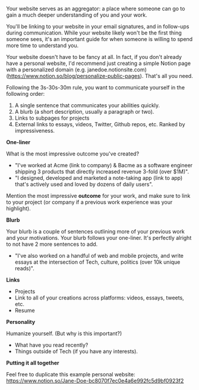 Your website serves as an aggregator: a place where someone can go to gain a much deeper understanding of you and your work.

You'll be linking to your website in your email signatures, and in follow-ups during communication. While your website likely won't be the first thing someone sees, it's an important guide for when someone is willing to spend more time to understand you.

Your website doesn't have to be fancy at all. In fact, if you don't already have a personal website, I'd recommend just creating a simple Notion page with a personalized domain (e.g. janedoe.notionsite.com) (https://www.notion.so/blog/personalize-public-pages). That's all you need.

Following the 3s-30s-30m rule, you want to communicate yourself in the following order:
1. A single sentence that communicates your abilities quickly.
2. A blurb (a short description, usually a paragraph or two).
3. Links to subpages for projects
4. External links to essays, videos, Twitter, Github repos, etc. Ranked by impressiveness.

**One-liner**

What is the most impressive outcome you've created? 

- "I've worked at Acme (link to company) & Bacme as a software engineer shipping 3 products that directly increased revenue 3-fold (over $1M)".
- "I designed, developed and marketed a note-taking app (link to app) that's actively used and loved by dozens of daily users".

Mention the most impressive **outcome** for your work, and make sure to link to your project (or company if a previous work experience was your highlight).

**Blurb**

Your blurb is a couple of sentences outlining more of your previous work and your motivations. Your blurb follows your one-liner. It's perfectly alright to not have 2 more sentences to add.

- "I've also worked on a handful of web and mobile projects, and write essays at the intersection of Tech, culture, politics (over 10k unique reads)".

**Links**
- Projects
- Link to all of your creations across platforms: videos, essays, tweets, etc.
- Resume

**Personality**

Humanize yourself. (But why is this important?)

- What have you read recently?
- Things outside of Tech (if you have any interests).

**Putting it all together**

Feel free to duplicate this example personal website: https://www.notion.so/Jane-Doe-bc8070f7ec0e4a6e992fc5d9bf0923f2

